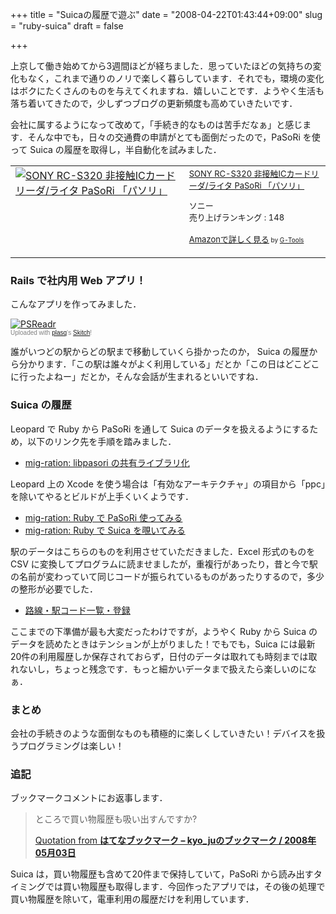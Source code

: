 +++
title = "Suicaの履歴で遊ぶ"
date = "2008-04-22T01:43:44+09:00"
slug = "ruby-suica"
draft = false

+++

<p>上京して働き始めてから3週間ほどが経ちました．思っていたほどの気持ちの変化もなく，これまで通りのノリで楽しく暮らしています．それでも，環境の変化はボクにたくさんのものを与えてくれますね．嬉しいことです．ようやく生活も落ち着いてきたので，少しずつブログの更新頻度も高めていきたいです．</p>
<p>会社に属するようになって改めて，「手続き的なものは苦手だなぁ」と感じます．そんな中でも，日々の交通費の申請がとても面倒だったので，PaSoRi を使って Suica の履歴を取得し，半自動化を試みました．</p>
<table  border="0" cellpadding="5">
<tr>
<td valign="top"><a href="http://www.amazon.co.jp/exec/obidos/ASIN/B0009YVAW4/cameralady-22/ref=nosim/" target="_top"><img src="http://ecx.images-amazon.com/images/I/312WXC455AL._SL160_.jpg" border="0" alt="SONY RC-S320 非接触ICカードリーダ/ライタ PaSoRi 「パソリ」" /></a></td>
<td valign="top"><font size="-1"><a href="http://www.amazon.co.jp/exec/obidos/ASIN/B0009YVAW4/cameralady-22/ref=nosim/" target="_top">SONY RC-S320 非接触ICカードリーダ/ライタ PaSoRi 「パソリ」</a></p>
<p>ソニー  <br />売り上げランキング : 148</p>
<p><a href="http://www.amazon.co.jp/exec/obidos/ASIN/B0009YVAW4/cameralady-22/ref=nosim/" target="_top">Amazonで詳しく見る</a></font><font size="-2"> by <a href="http://www.goodpic.com/mt/aws/index.html" >G-Tools</a></font></td>
</tr>
</table>
<h3>Rails で社内用 Web アプリ！</h3>
<p>こんなアプリを作ってみました．</p>
<div class="thumbnail"><a href="http://skitch.com/june29/j61q/psreadr"><img src="http://img.skitch.com/20080421-jshqqhy4sare6kcdijus1f3ucc.preview.jpg" alt="PSReadr" /></a><br /><span style="font-family: Lucida Grande, Trebuchet, sans-serif, Helvetica, Arial; font-size: 10px; color: #808080">Uploaded with <a href="http://plasq.com/">plasq</a>&#8216;s <a href="http://skitch.com">Skitch</a>!</span></div>
<p>誰がいつどの駅からどの駅まで移動していくら掛かったのか， Suica の履歴から分かります．「この駅は誰々がよく利用している」だとか「この日はどこどこに行ったよねー」だとか，そんな会話が生まれるといいですね．</p>
<h3>Suica の履歴</h3>
<p>Leopard で Ruby から PaSoRi を通して Suica のデータを扱えるようにするため，以下のリンク先を手順を踏みました．</p>
<ul>
<li><a href="http://mig-ration.blogspot.com/2007/04/libpasori.html">mig-ration: libpasori の共有ライブラリ化</a></li>
</ul>
<p>Leopard 上の Xcode を使う場合は「有効なアーキテクチャ」の項目から「ppc」を除いてやるとビルドが上手くいくようです．</p>
<ul>
<li><a href="http://mig-ration.blogspot.com/2007/04/using-pasori-with-ruby.html">mig-ration: Ruby で PaSoRi 使ってみる</a></li>
<li><a href="http://mig-ration.blogspot.com/2007/04/ruby-suica.html">mig-ration: Ruby で Suica を覗いてみる</a></li>
</ul>
<p>駅のデータはこちらのものを利用させていただきました．Excel 形式のものを CSV に変換してプログラムに読ませましたが，重複行があったり，昔と今で駅の名前が変わっていて同じコードが振られているものがあったりするので，多少の整形が必要でした．</p>
<ul>
<li><a href="http://www.denno.net/SFCardFan/index.php">路線・駅コード一覧・登録</a></li>
</ul>
<p>ここまでの下準備が最も大変だったわけですが，ようやく Ruby から Suica のデータを読めたときはテンションが上がりました！でもでも，Suica には最新20件の利用履歴しか保存されておらず，日付のデータは取れても時刻までは取れないし，ちょっと残念です．もっと細かいデータまで扱えたら楽しいのになぁ．</p>
<h3>まとめ</h3>
<p>会社の手続きのような面倒なものも積極的に楽しくしていきたい！デバイスを扱うプログラミングは楽しい！</p>
<h3>追記</h3>
<p>ブックマークコメントにお返事します．</p>
<blockquote><p>
ところで買い物履歴も吸い出すんですか?</p>
<p><a class="quote" href="http://b.hatena.ne.jp/kyo_ju/20080503#bookmark-8357944" target="_blank">Quotation from <strong>はてなブックマーク &#8211; kyo_juのブックマーク / 2008年05月03日</strong></a>
</p></blockquote>
<p>Suica は，買い物履歴も含めて20件まで保持していて，PaSoRi から読み出すタイミングでは買い物履歴も取得します．今回作ったアプリでは，その後の処理で買い物履歴を除いて，電車利用の履歴だけを利用しています．</p>
